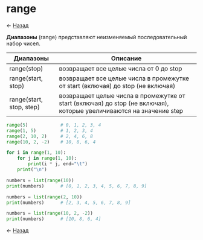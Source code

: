 # range

← [Назад][back]

**Диапазоны** (range) представляют неизменяемый последовательный набор чисел.

| Диапазоны                | Описание                                                                                                            |
|--------------------------|---------------------------------------------------------------------------------------------------------------------|
| range(stop)              | возвращает все целые числа от 0 до stop                                                                             |
| range(start, stop)       | возвращает все целые числа в промежутке от start (включая) до stop (не включая)                                     |
| range(start, stop, step) | возвращает целые числа в промежутке от start (включая) до stop (не включая), которые увеличиваются на значение step |

```python
range(5)            # 0, 1, 2, 3, 4
range(1, 5)         # 1, 2, 3, 4
range(2, 10, 2)     # 2, 4, 6, 8
range(10, 2, -2)    # 10, 8, 6, 4 
```

```python
for i in range(1, 10):
    for j in range(1, 10):
        print(i * j, end="\t")
    print("\n")
```

```python
numbers = list(range(10))
print(numbers)      # [0, 1, 2, 3, 4, 5, 6, 7, 8, 9]

numbers = list(range(2, 10))
print(numbers)      # [2, 3, 4, 5, 6, 7, 8, 9]

numbers = list(range(10, 2, -2))
print(numbers)      # [10, 8, 6, 4]
```

← [Назад][back]

[back]: <> "Назад к оглавлению"